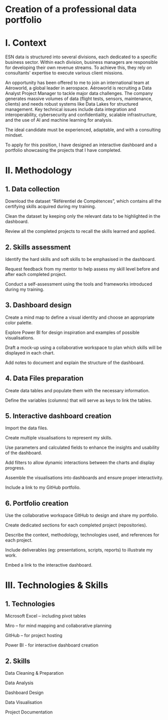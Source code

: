 # Creation of a professional data portfolio
# I. Context
ESN data is structured into several divisions, each dedicated to a specific business sector. Within each division, business managers are responsible for developing their own revenue streams. To achieve this, they rely on consultants' expertise to execute various client missions. 

An opportunity has been offered to me to join an international team at Aéroworld, a global leader in aerospace. Aéroworld is recruiting a Data Analyst Project Manager to tackle major data challenges. The company generates massive volumes of data (flight tests, sensors, maintenance, clients) and needs robust systems like Data Lakes for structured management. Key technical issues include data integration and interoperability, cybersecurity and confidentiality, scalable infrastructure, and the use of AI and machine learning for analysis. 

The ideal candidate must be experienced, adaptable, and with a consulting mindset. 

To apply for this position, I have designed an interactive dashboard and a portfolio showcasing the projects that I have completed.

# II. Methodology
## 1. Data collection
Download the dataset “Référentiel de Compétences”, which contains all the certifying skills acquired during my training.

Clean the dataset by keeping only the relevant data to be highlighted in the dashboard.

Review all the completed projects to recall the skills learned and applied.

## 2. Skills assessment
Identify the hard skills and soft skills to be emphasised in the dashboard.

Request feedback from my mentor to help assess my skill level before and after each completed project.

Conduct a self-assessment using the tools and frameworks introduced during my training.

## 3. Dashboard design
Create a mind map to define a visual identity and choose an appropriate color palette.

Explore Power BI for design inspiration and examples of possible visualisations.

Draft a mock-up using a collaborative workspace to plan which skills will be displayed in each chart.

Add notes to document and explain the structure of the dashboard.

## 4. Data Files preparation
Create data tables and populate them with the necessary information.

Define the variables (columns) that will serve as keys to link the tables.

## 5. Interactive dashboard creation
Import the data files.

Create multiple visualisations to represent my skills.

Use parameters and calculated fields to enhance the insights and usability of the dashboard.

Add filters to allow dynamic interactions between the charts and display progress.

Assemble the visualisations into dashboards and ensure proper interactivity.

Include a link to my GitHub portfolio.

## 6. Portfolio creation
Use the collaborative workspace GitHub to design and share my portfolio.

Create dedicated sections for each completed project (repositories).

Describe the context, methodology, technologies used, and references for each project.

Include deliverables (eg: presentations, scripts, reports) to illustrate my work.

Embed a link to the interactive dashboard.

# III. Technologies & Skills
## 1. Technologies
Microsoft Excel – including pivot tables

Miro – for mind mapping and collaborative planning

GitHub – for project hosting

Power BI - for interactive dashboard creation

## 2. Skills
Data Cleaning & Preparation

Data Analysis

Dashboard Design

Data Visualisation

Project Documentation
